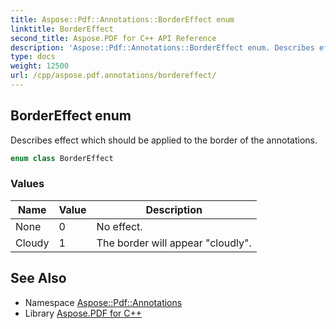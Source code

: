 ```yaml
---
title: Aspose::Pdf::Annotations::BorderEffect enum
linktitle: BorderEffect
second_title: Aspose.PDF for C++ API Reference
description: 'Aspose::Pdf::Annotations::BorderEffect enum. Describes effect which should be applied to the border of the annotations in C++.'
type: docs
weight: 12500
url: /cpp/aspose.pdf.annotations/bordereffect/
---
```

## BorderEffect enum


Describes effect which should be applied to the border of the annotations.

```cpp
enum class BorderEffect
```

### Values

| Name | Value | Description |
| --- | --- | --- |
| None | 0 | No effect. |
| Cloudy | 1 | The border will appear "cloudly". |

## See Also

* Namespace [Aspose::Pdf::Annotations](../)
* Library [Aspose.PDF for C++](../../)
